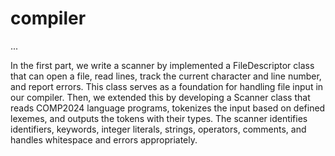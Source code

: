 # compiler
...


In the first part, we write a scanner by implemented a FileDescriptor class that can open a file, read lines, track the current character and line number, and report errors. This class serves as a foundation for handling file input in our compiler. Then, we extended this by developing a Scanner class that reads COMP2024 language programs, tokenizes the input based on defined lexemes, and outputs the tokens with their types. The scanner identifies identifiers, keywords, integer literals, strings, operators, comments, and handles whitespace and errors appropriately.
